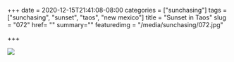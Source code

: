 +++
date = 2020-12-15T21:41:08-08:00
categories = ["sunchasing"]
tags = ["sunchasing", "sunset", "taos", "new mexico"]
title = "Sunset in Taos"
slug = "072"
href= ""
summary=""
featuredimg = "/media/sunchasing/072.jpg"

+++

<img src="/media/sunchasing/072.jpg" />